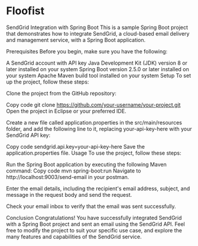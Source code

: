 # Floofist
SendGrid Integration with Spring Boot
This is a sample Spring Boot project that demonstrates how to integrate SendGrid, a cloud-based email delivery and management service, with a Spring Boot application.

Prerequisites
Before you begin, make sure you have the following:

A SendGrid account with API key
Java Development Kit (JDK) version 8 or later installed on your system
Spring Boot version 2.5.0 or later installed on your system
Apache Maven build tool installed on your system
Setup
To set up the project, follow these steps:

Clone the project from the GitHub repository:

Copy code
git clone https://github.com/your-username/your-project.git
Open the project in Eclipse or your preferred IDE.

Create a new file called application.properties in the src/main/resources folder, and add the following line to it, replacing your-api-key-here with your SendGrid API key:

Copy code
sendgrid.api.key=your-api-key-here
Save the application.properties file.
Usage
To use the project, follow these steps:

Run the Spring Boot application by executing the following Maven command:
Copy code
mvn spring-boot:run
Navigate to http://localhost:9003/send-email in your postman.

Enter the email details, including the recipient's email address, subject, and message in the request body and send the request.

Check your email inbox to verify that the email was sent successfully.

Conclusion
Congratulations! You have successfully integrated SendGrid with a Spring Boot project and sent an email using the SendGrid API. Feel free to modify the project to suit your specific use case, and explore the many features and capabilities of the SendGrid service.
